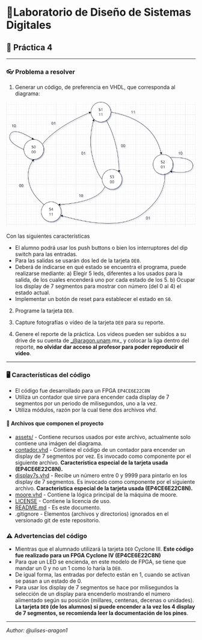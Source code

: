 # 📐Laboratorio de Diseño de Sistemas Digitales
## 📝 Práctica 4
---

### 👓 Problema a resolver

1. Generar un código, de preferencia en VHDL, que corresponda al diagrama:

![Moore Machine!](/assets/images/diagram.png "Moore Machine")

Con las siguientes características
- El alumno podrá usar los push buttons o bien los interruptores del dip switch para las entradas.
- Para las salidas se usarán dos led de la tarjeta `DE0`.
- Deberá de indicarse en qué estado se encuentra el programa, puede realizarse mediante: a) Elegir 5 leds, diferentes a los usados para la salida, de los cuales encenderá uno por cada estado de los 5. b) Ocupar los display de 7 segmentos para mostrar con número (del 0 al 4) el estado actual.
- Implementar un botón de reset para establecer el estado en `S0`.

2. Programe la tarjeta `DE0`.

3. Capture fotografías o vídeo de la tarjeta `DE0` para su reporte.

4. Genere el reporte de la práctica. Los videos pueden ser subidos a su drive de su cuenta de _@aragon.unam.mx_ y colocar la liga dentro del reporte, **no olvidar dar acceso al profesor para poder reproducir el video**.

---

### 🖥️ Características del código
- El código fue desarrollado para un FPGA `EP4CE6E22C8N`
- Utiliza un contador que sirve para encender cada display de 7 segmentos por un periodo de milisegundos, uno a la vez.
- Utiliza módulos, razón por la cual tiene dos archivos _vhd_.

#### 🧩 Archivos que componen el proyecto
- [assets/](/assets/) - Contiene recursos usados por este archivo, actualmente solo contiene una imágen del diagrama.
- [contador.vhd](/contador.vhd) - Contiene el código de un contador para encender un display de 7 segmentos por vez. Es invocado como componente por el siguiente archivo. **Característica especial de la tarjeta usada (EP4CE6E22C8N).**
- [display7s.vhd](/display7s.vhd) - Recibe un número entre 0 y 9999 para pintarlo en los display de 7 segmentos. Es invocado como componente por el siguiente archivo. **Característica especial de la tarjeta usada (EP4CE6E22C8N).**
- [moore.vhd](/moore.vhd) - Contiene la lógica principal de la máquina de moore.
- [LICENSE](/LICENSE) - Contiene la licencia de uso.
- [README.md](/README.md) - Es este documento.
- .gitignore - Elementos (archivos y directorios) ignorados en el versionado git de este repositorio.

### ⚠ Advertencias del código

- Mientras que el alumnado utilizará la tarjeta `DE0` Cyclone III. **Este código fue realizado para un FPGA Cyclone IV (EP4CE6E22C8N)**
- Para que un LED se encienda, en este modelo de FPGA, se tiene que mandar un 0 y no un 1 como lo haría la `DE0`.
- De igual forma, las entradas por defecto están en 1, cuando se activan se pasan a un estado de 0.
- Para usar los display de 7 segmentos se hace por milisegundos la selección de un display para encenderlo mostrando el número alimentado según su posición (millares, centenas, decenas o unidades). **La tarjeta `DE0` (de los alumnos) si puede encender a la vez los 4 display de 7 segmentos, se recomienda leer la documentación de los pines**.

---

_Author: @ulises-aragon1_